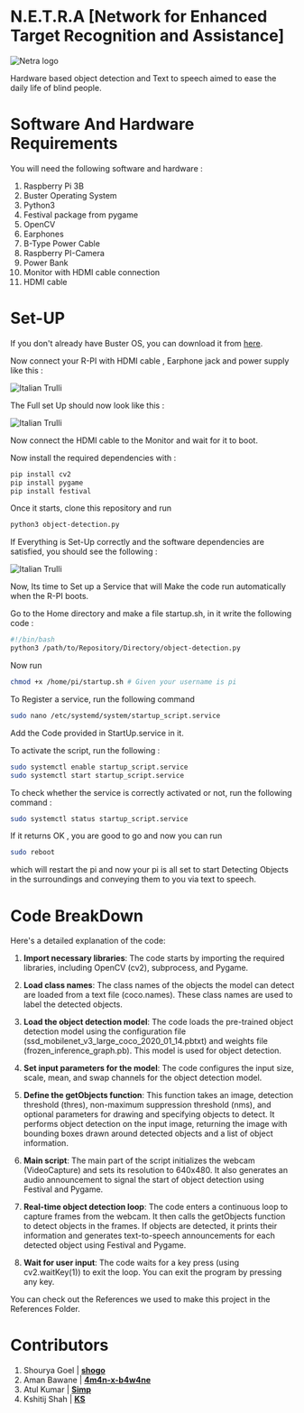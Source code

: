 # N.E.T.R.A [Network for Enhanced Target Recognition and Assistance]
<img src ="assets/Artboard 2@2x.png" alt="Netra logo" >

Hardware based object detection and Text to speech aimed to ease the daily life of blind people. 

# Software And Hardware Requirements

You will need the following software and hardware : 

1. Raspberry Pi 3B
2. Buster Operating System
3. Python3
4. Festival package from pygame
5. OpenCV
6. Earphones
7. B-Type Power Cable
8. Raspberry PI-Camera
9. Power Bank
10. Monitor with HDMI cable connection
11. HDMI cable

# Set-UP

If you don't already have Buster OS, you can download it from <a href="https://downloads.raspberrypi.org/raspbian/images/raspbian-2020-02-14/"> here</a>.

Now connect your R-PI with HDMI cable , Earphone jack and power supply like this : 

<img src="assets/SetUp.jpeg" alt="Italian Trulli">

The Full set Up should now look like this : 

<img src="assets/Full_Set_Up.jpeg" alt="Italian Trulli">

Now connect the HDMI cable to the Monitor and wait for it to boot. 

Now install the required dependencies with : 

```sh
pip install cv2
pip install pygame
pip install festival
```

Once it starts, clone this repository and run 

```sh
python3 object-detection.py
```

If Everything is Set-Up correctly and the software dependencies are satisfied, you should see the following : 

<img src="assets/Object-Detection.jpeg" alt="Italian Trulli">

Now, Its time to Set up a Service that will Make the code run automatically when the R-PI boots. 

Go to the Home directory and make a file startup.sh, in it write the following code : 

```sh
#!/bin/bash
python3 /path/to/Repository/Directory/object-detection.py
```

Now run 

```sh
chmod +x /home/pi/startup.sh # Given your username is pi
```

To Register a service, run the following command 

```sh
sudo nano /etc/systemd/system/startup_script.service
```

Add the Code provided in StartUp.service in it. 

To activate the script, run the following : 

```sh
sudo systemctl enable startup_script.service
sudo systemctl start startup_script.service
```

To check whether the service is correctly activated or not, run the following command : 

```sh
sudo systemctl status startup_script.service
```

If it returns OK , you are good to go and now you can run 

```sh
sudo reboot
```

which will restart the pi and now your pi is all set to start Detecting Objects in the surroundings and conveying them to you via text to speech. 

# Code BreakDown

Here's a detailed explanation of the code:

1. **Import necessary libraries**: The code starts by importing the required libraries, including OpenCV (cv2), subprocess, and Pygame.

2. **Load class names**: The class names of the objects the model can detect are loaded from a text file (coco.names). These class names are used to label the detected objects.

3. **Load the object detection model**: The code loads the pre-trained object detection model using the configuration file (ssd_mobilenet_v3_large_coco_2020_01_14.pbtxt) and weights file (frozen_inference_graph.pb). This model is used for object detection.

4. **Set input parameters for the model**: The code configures the input size, scale, mean, and swap channels for the object detection model.

5. **Define the getObjects function**: This function takes an image, detection threshold (thres), non-maximum suppression threshold (nms), and optional parameters for drawing and specifying objects to detect. It performs object detection on the input image, returning the image with bounding boxes drawn around detected objects and a list of object information.

6. **Main script**: The main part of the script initializes the webcam (VideoCapture) and sets its resolution to 640x480. It also generates an audio announcement to signal the start of object detection using Festival and Pygame.

7. **Real-time object detection loop**: The code enters a continuous loop to capture frames from the webcam. It then calls the getObjects function to detect objects in the frames. If objects are detected, it prints their information and generates text-to-speech announcements for each detected object using Festival and Pygame.

8. **Wait for user input**: The code waits for a key press (using cv2.waitKey(1)) to exit the loop. You can exit the program by pressing any key.

You can check out the References we used to make this project in the References Folder. 

# Contributors

1. Shourya Goel |  <a href="https://twitter.com/ShogLoFi">**shogo**</a>
2. Aman Bawane |  <a href="https://twitter.com/Abnwamsn">**4m4n-x-b4w4ne**</a>
3. Atul Kumar |   <a href="https://github.com/atul-k-6">**Simp**</a>
4. Kshitij Shah |  <a href="https://github.com/KshitijIITRoorkee">**KS**</a>